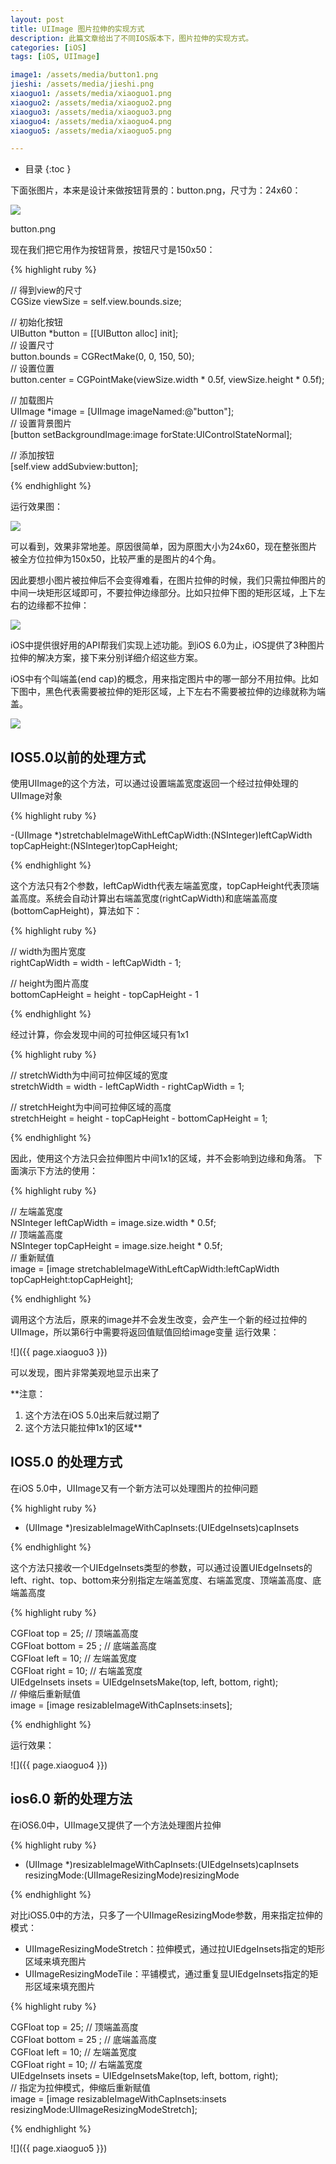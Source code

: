 ```yaml
---
layout: post
title: UIImage 图片拉伸的实现方式
description: 此篇文章给出了不同IOS版本下，图片拉伸的实现方式。
categories: [iOS]
tags: [iOS, UIImage]

image1: /assets/media/button1.png
jieshi: /assets/media/jieshi.png
xiaoguo1: /assets/media/xiaoguo1.png
xiaoguo2: /assets/media/xiaoguo2.png
xiaoguo3: /assets/media/xiaoguo3.png
xiaoguo4: /assets/media/xiaoguo4.png
xiaoguo5: /assets/media/xiaoguo5.png

---
```


* 目录
 {:toc  }

下面张图片，本来是设计来做按钮背景的：button.png，尺寸为：24x60：

<img src="{{ page.image1 }}"/>

button.png	

现在我们把它用作为按钮背景，按钮尺寸是150x50：

{% highlight ruby %}

// 得到view的尺寸  
CGSize viewSize = self.view.bounds.size;  
  
// 初始化按钮  
UIButton *button = [[UIButton alloc] init];  
// 设置尺寸  
button.bounds = CGRectMake(0, 0, 150, 50);  
// 设置位置  
button.center = CGPointMake(viewSize.width * 0.5f, viewSize.height * 0.5f);  
  
// 加载图片  
UIImage *image = [UIImage imageNamed:@"button"];  
// 设置背景图片  
[button setBackgroundImage:image forState:UIControlStateNormal];  
  
// 添加按钮  
[self.view addSubview:button]; 

{% endhighlight %}

运行效果图：

<img src="{{ page.xiaoguo1 }}"/>

可以看到，效果非常地差。原因很简单，因为原图大小为24x60，现在整张图片被全方位拉伸为150x50，比较严重的是图片的4个角。

因此要想小图片被拉伸后不会变得难看，在图片拉伸的时候，我们只需拉伸图片的中间一块矩形区域即可，不要拉伸边缘部分。比如只拉伸下图的矩形区域，上下左右的边缘都不拉伸：

<img src="{{ page.xiaoguo2 }}"/>

iOS中提供很好用的API帮我们实现上述功能。到iOS 6.0为止，iOS提供了3种图片拉伸的解决方案，接下来分别详细介绍这些方案。

iOS中有个叫端盖(end cap)的概念，用来指定图片中的哪一部分不用拉伸。比如下图中，黑色代表需要被拉伸的矩形区域，上下左右不需要被拉伸的边缘就称为端盖。

<img src="{{ page.jieshi }}"/>

## IOS5.0以前的处理方式

使用UIImage的这个方法，可以通过设置端盖宽度返回一个经过拉伸处理的UIImage对象

{% highlight ruby %}

-(UIImage *)stretchableImageWithLeftCapWidth:(NSInteger)leftCapWidth topCapHeight:(NSInteger)topCapHeight; 

{% endhighlight %}

这个方法只有2个参数，leftCapWidth代表左端盖宽度，topCapHeight代表顶端盖高度。系统会自动计算出右端盖宽度(rightCapWidth)和底端盖高度(bottomCapHeight)，算法如下：

{% highlight ruby %}

// width为图片宽度  
rightCapWidth = width - leftCapWidth - 1;  
  
// height为图片高度  
bottomCapHeight = height - topCapHeight - 1  

{% endhighlight %}

经过计算，你会发现中间的可拉伸区域只有1x1

{% highlight ruby %}

// stretchWidth为中间可拉伸区域的宽度  
stretchWidth = width - leftCapWidth - rightCapWidth = 1;  
      
// stretchHeight为中间可拉伸区域的高度  
stretchHeight = height - topCapHeight - bottomCapHeight = 1;  

{% endhighlight %}

因此，使用这个方法只会拉伸图片中间1x1的区域，并不会影响到边缘和角落。
下面演示下方法的使用：

{% highlight ruby %}

// 左端盖宽度  
NSInteger leftCapWidth = image.size.width * 0.5f;  
// 顶端盖高度  
NSInteger topCapHeight = image.size.height * 0.5f;  
// 重新赋值  
image = [image stretchableImageWithLeftCapWidth:leftCapWidth topCapHeight:topCapHeight];  

{% endhighlight %}

调用这个方法后，原来的image并不会发生改变，会产生一个新的经过拉伸的UIImage，所以第6行中需要将返回值赋值回给image变量
运行效果：

![]({{ page.xiaoguo3 }})

 可以发现，图片非常美观地显示出来了
 
**注意：
1. 这个方法在iOS 5.0出来后就过期了
2. 这个方法只能拉伸1x1的区域**

## IOS5.0 的处理方式

在iOS 5.0中，UIImage又有一个新方法可以处理图片的拉伸问题

{% highlight ruby %}

- (UIImage *)resizableImageWithCapInsets:(UIEdgeInsets)capInsets  

{% endhighlight %}

这个方法只接收一个UIEdgeInsets类型的参数，可以通过设置UIEdgeInsets的left、right、top、bottom来分别指定左端盖宽度、右端盖宽度、顶端盖高度、底端盖高度

{% highlight ruby %}

CGFloat top = 25; // 顶端盖高度  
CGFloat bottom = 25 ; // 底端盖高度  
CGFloat left = 10; // 左端盖宽度  
CGFloat right = 10; // 右端盖宽度  
UIEdgeInsets insets = UIEdgeInsetsMake(top, left, bottom, right);  
// 伸缩后重新赋值  
image = [image resizableImageWithCapInsets:insets];  

{% endhighlight %}

运行效果：

![]({{ page.xiaoguo4 }})

## ios6.0 新的处理方法

在iOS6.0中，UIImage又提供了一个方法处理图片拉伸

{% highlight ruby %}

- (UIImage *)resizableImageWithCapInsets:(UIEdgeInsets)capInsets resizingMode:(UIImageResizingMode)resizingMode 

{% endhighlight %}

对比iOS5.0中的方法，只多了一个UIImageResizingMode参数，用来指定拉伸的模式：

- UIImageResizingModeStretch：拉伸模式，通过拉UIEdgeInsets指定的矩形区域来填充图片
- UIImageResizingModeTile：平铺模式，通过重复显UIEdgeInsets指定的矩形区域来填充图片

{% highlight ruby %}

CGFloat top = 25; // 顶端盖高度  
CGFloat bottom = 25 ; // 底端盖高度  
CGFloat left = 10; // 左端盖宽度  
CGFloat right = 10; // 右端盖宽度  
UIEdgeInsets insets = UIEdgeInsetsMake(top, left, bottom, right);  
// 指定为拉伸模式，伸缩后重新赋值  
image = [image resizableImageWithCapInsets:insets resizingMode:UIImageResizingModeStretch];

{% endhighlight %}

![]({{ page.xiaoguo5 }})


